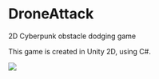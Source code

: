 # DroneAttack

2D Cyberpunk obstacle dodging game

This game is created in Unity 2D, using C#.

![](https://github.com/ctrl-alt-caleb/DroneAttack/blob/master/DroneAttackAndroid.gif)
